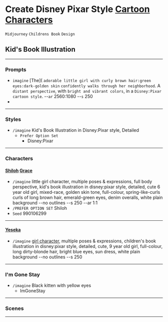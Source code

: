 # Create Disney Pixar Style [Cartoon Characters](https://chat.openai.com/share/dc07af73-bcce-41c2-a45e-9a038d4e0d2b "List of Cartoon Characters' created with ChatGPT") 
`Midjourney` `Childrens Book` `Design`

## Kid's Book Illustration    
---

### Prompts
- `imagine` [The]( `adorable little girl with curly brown hair:green eyes:dark-golden skin` `confidently walks through her neighborhood`. A `distant perspective`, with `bright and vibrant colors`, in a `Disney:Pixar cartoon style`. --`ar` 2560:1080 --`s` 250
- 
---
### Styles 
- `/imagine` Kid's Book Illustration in Disney:Pixar style, Detailed
  - `Prefer Option Set`
    - Disney:Pixar
---

### Characters 

#### [Shiloh](https://www.midjourney.com/app/jobs/53294a1d-c789-404f-8924-c9c3c16d762f/) [Grace](https://www.midjourney.com/app/jobs/9f0241f4-f262-469e-8f13-8941c2d0905b/)
  - `/imagine` little girl character, multiple poses & expressions, full body perspective, kid's book illustration in disney:pixar style, detailed, cute 6 year old girl, mixed-race, golden skin tone, full-colour, spring-like-curls curls of long brown hair, emerald-green eyes, denim overalls, white plain background --no outlines --s 250 --ar 1:1
  - `/PREFER OPTION SET` Shiloh
  - `Seed` 990106299
---
#### [Yeseka](https://www.midjourney.com/app/jobs/a00ac05c-237a-43bf-b0ef-444b991b748c/ "Shiloh Grace Unseen -aka- Imaginary Friend -aka- Yeshua -shhh")   
- `/imagine` [girl character](https://www.midjourney.com/app/jobs/ab360030-7402-41fb-b11d-c6c825b4596c/ "future princess modeled after Shiloh best friend from Ohdearsville Alaya"), multiple poses & expressions, children's book illustration in disney:pixar style, detailed, cute, 9 year old girl, full-colour, long dirty-blonde hair, bright blue eyes, sun dress, white plain background --no outlines --s 250
---   
### I'm Gone Stay
  - `/imagine` Black kitten with yellow eyes    
    - ImGoneStay
---
### Scenes    
---
